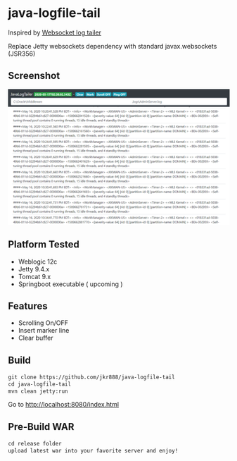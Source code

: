 # java-logfile-tail 
Inspired by [Websocket log tailer](https://github.com/davidmoten/websockets-log-tail)

Replace Jetty websockets dependency with standard javax.websockets (JSR356)

Screenshot
----------
![Example Weblogic AdminServer log](https://github.com/jkr888/java-logfile-tail/blob/master/picture/screenshot-01.png?raw=true)

Platform Tested
---------------
  * Weblogic 12c
  * Jetty 9.4.x
  * Tomcat 9.x
  * Springboot executable ( upcoming )

Features
--------
  * Scrolling On/OFF
  * Insert marker line
  * Clear buffer

Build
---------
    git clone https://github.com/jkr888/java-logfile-tail
    cd java-logfile-tail
    mvn clean jetty:run
    
Go to [http://localhost:8080/index.html](http://localhost:8080/index.html)

Pre-Build WAR
---------
    cd release folder
    upload latest war into your favorite server and enjoy!
       
